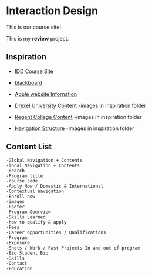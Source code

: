 # Interaction Design
This is our course site!

This is my **review** project.

## Inspiration
- [IDD Course Site](https://)

- [blackboard](https://bb-gbc.blackboard.com/webapps/portal/execute/tabs/tabAction?tab_tab_group_id=_1_1)
- [Apple website Infornation](https://www.apple.com/ca/)
- [Drexel University Content](https://drexel.edu/)
    -images in inspiration folder
- [Regent College Content](https://www.regent-college.edu/course-listing/course-details/APPL.500)
    -images in inspiration folder 
- [Navigation Structure](https://dribbble.com/shots/6710893-News)
    -Images in inspiration folder 

## Content List
    -Global Navigation + Contents
    -local Navigation + Contents
    -Search
    -Program title
    -course code
    -Apply Now / Domestic & International
    -Contextual navigation
    -Enroll now
    -images
    -Footer
    -Program Ooerview
    -Skills Learned
    -how to qualify & apply
    -Fees
    -Career opportunities / Qualifications
    -Program 
    -Exposure
    -Shots / Work / Past Projects In and out of program
    -Bio Student Bio
    -Skills
    -Contact
    -Education 




